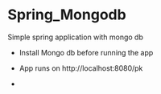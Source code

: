 # Spring_Mongodb
Simple spring application with mongo db

- Install Mongo db before running the app

- App runs on http://localhost:8080/pk

-